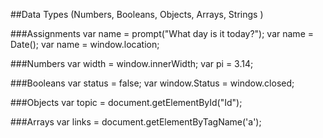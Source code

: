 ##Data Types (Numbers, Booleans, Objects, Arrays, Strings )

###Assignments
var name = prompt("What day is it today?");
var name = Date();
var name = window.location;

###Numbers
var width = window.innerWidth;
var pi = 3.14;

###Booleans
var status = false;
var window.Status = window.closed;

###Objects
var topic = document.getElementById("Id");

###Arrays
var links = document.getElementByTagName('a');